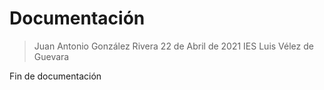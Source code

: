 # Documentación

> Juan Antonio González Rivera
> 22 de Abril de 2021
> IES Luis Vélez de Guevara

Fin de documentación
